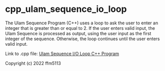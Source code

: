 # cpp_ulam_sequence_io_loop
The Ulam Sequence Program (C++) uses a loop to ask the user to enter an integer that is greater than or equal to 2. If the user enters valid input, the Ulam Sequence is processed as output, using the user input as the first integer of the sequence. Otherwise, the loop continues until the user enters valid input. 

Link to .cpp file: <a href="https://github.com/ffm5113/cpp_ulam_sequence_io_loop/blob/main/UlamSequence.cpp">Ulam Sequence I/O Loop C++ Program</a>

Copyright (c) 2022 ffm5113
